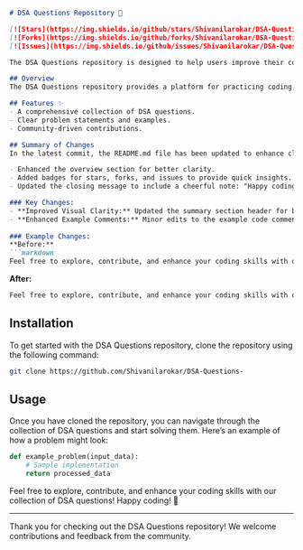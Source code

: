 ```markdown
# DSA Questions Repository 🚀

[![Stars](https://img.shields.io/github/stars/Shivanilarokar/DSA-Questions-)](https://github.com/Shivanilarokar/DSA-Questions-/stargazers) 
[![Forks](https://img.shields.io/github/forks/Shivanilarokar/DSA-Questions-)](https://github.com/Shivanilarokar/DSA-Questions-/network/members) 
[![Issues](https://img.shields.io/github/issues/Shivanilarokar/DSA-Questions-)](https://github.com/Shivanilarokar/DSA-Questions-/issues)

The DSA Questions repository is designed to help users improve their coding skills through a collection of Data Structures and Algorithms (DSA) questions. Whether you're preparing for interviews or just want to enhance your knowledge, this repository is the perfect place to start!

## Overview
The DSA Questions repository provides a platform for practicing coding, enhancing problem-solving skills, and preparing for technical interviews. 

## Features ✨
- A comprehensive collection of DSA questions.
- Clear problem statements and examples.
- Community-driven contributions.

## Summary of Changes
In the latest commit, the README.md file has been updated to enhance clarity and engagement for users. The following changes were made:

- Enhanced the overview section for better clarity.
- Added badges for stars, forks, and issues to provide quick insights.
- Updated the closing message to include a cheerful note: "Happy coding! 🎉".

### Key Changes:
- **Improved Visual Clarity:** Updated the summary section header for better readability.
- **Enhanced Example Comments:** Minor edits to the example code comments to boost understanding.
  
### Example Changes:
**Before:**
```markdown
Feel free to explore, contribute, and enhance your coding skills with our collection of DSA questions!
```

**After:**
```markdown
Feel free to explore, contribute, and enhance your coding skills with our collection of DSA questions! Happy coding! 🎉
```

## Installation
To get started with the DSA Questions repository, clone the repository using the following command:

```bash
git clone https://github.com/Shivanilarokar/DSA-Questions-
```

## Usage
Once you have cloned the repository, you can navigate through the collection of DSA questions and start solving them. Here’s an example of how a problem might look:

```python
def example_problem(input_data):
    # Sample implementation
    return processed_data
```

Feel free to explore, contribute, and enhance your coding skills with our collection of DSA questions! Happy coding! 🎉

---
Thank you for checking out the DSA Questions repository! We welcome contributions and feedback from the community.
```